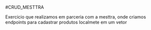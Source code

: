 #CRUD_MESTTRA

Exercicio que realizamos em parceria com a mesttra, onde criamos endpoints para cadastrar produtos localmete em um vetor

